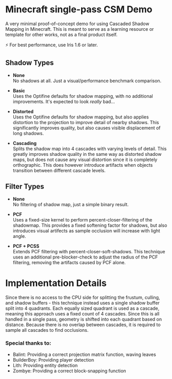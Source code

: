 # Minecraft single-pass CSM Demo

A very minimal proof-of-concept demo for using Cascaded Shadow Mapping in Minecraft. This is meant to serve as a learning resource or template for other works, not as a final product itself. 

:zap: For best performance, use Iris 1.6 or later.


## Shadow Types
- **None**  
  No shadows at all. Just a visual/performance benchmark comparison.

- **Basic**  
  Uses the Optifine defaults for shadow mapping, with no additional improvements. It's expected to look _really_ bad...

- **Distorted**  
  Uses the Optifine defaults for shadow mapping, but also applies distortion to the projection to improve detail of nearby shadows. This significantly improves quality, but also causes visible displacement of long shadows.

- **Cascading**  
  Splits the shadow map into 4 cascades with varying levels of detail. This greatly improves shadow quality in the same way as distorted shadow maps, but does not cause any visual distortion since it is completely orthographic. This does however introduce artifacts when objects transition between different cascade levels.


## Filter Types
- **None**  
  No filtering of shadow map, just a simple binary result.

- **PCF**  
  Uses a fixed-size kernel to perform percent-closer-filtering of the shadowmap. This provides a fixed softening factor for shadows, but also introduces visual artifects as sample occlusion will increase with light angle.

- **PCF + PCSS**  
  Extends PCF filtering with percent-closer-soft-shadows. This technique uses an additional pre-blocker-check to adjust the radius of the PCF filtering, removing the artifacts caused by PCF alone.


# Implementation Details
Since there is no access to the CPU side for splitting the frustum, culling, and shadow buffers - this technique instead uses a single shadow buffer split into 4 quadrants. Each equally sized quadrant is used as a cascade, meaning this approach uses a fixed count of 4 cascades. Since this is all handled in a single pass, geometry is shifted into each quadrant based on distance. Because there is no overlap between cascades, it is required to sample all cascades to find occlusions.


### Special thanks to:
- Balint: Providing a correct projection matrix function, waving leaves
- BuilderBoy: Providing player detection
- Lith: Providing entity detection
- Zombye: Providing a correct block-snapping function
